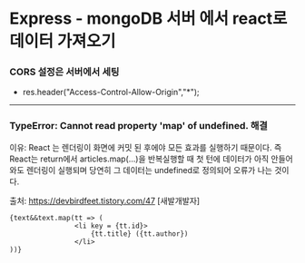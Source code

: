 # Express - mongoDB 서버 에서 react로 데이터 가져오기

### CORS 설정은 서버에서 세팅
- res.header("Access-Control-Allow-Origin","*");

-----
### TypeError: Cannot read property 'map' of undefined. 해결
이유: React 는 렌더링이 화면에 커밋 된 후에야 모든 효과를 실행하기 때문이다. 즉 React는 return에서 articles.map(...)을 반복실행할 때 첫 턴에 데이터가 아직 안들어와도 렌더링이 실행되며 당연히 그 데이터는 undefined로 정의되어 오류가 나는 것이다.

출처: https://devbirdfeet.tistory.com/47 [새발개발자] 

```
{text&&text.map(tt => (
                <li key = {tt.id}>
                    {tt.title} ({tt.author})
                </li> 
))}
```
